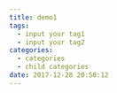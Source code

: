 ```yaml
---
title: demo1
tags:
  - input your tag1
  - input your tag2
categories:
  - categories
  - child categories
date: 2017-12-28 20:50:12
---
```

